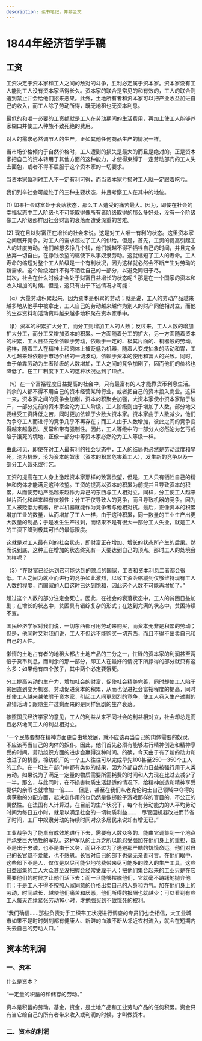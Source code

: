 ```yaml
---
description: 读书笔记，并非全文
---
```


# 1844年经济哲学手稿

## 工资

工资决定于资本家和工人之间的敌对的斗争，胜利必定属于资本家。资本家没有工人能比工人没有资本家活得长久。资本家的联合是常见的和有效的，工人的联合则遭到禁止并会给他们招来恶果。此外，土地所有者和资本家可以把产业收益加进自己的收入，而工人除了劳动所得，既无地租也无资本利息。

最低的和唯一必要的工资额就是工人在劳动期间的生活费用，再加上使工人能够养家糊口并使工人种族不致死绝的费用。

对人的需求必然调节人的生产，正如其他任何商品生产的情况一样。

当市场价格倾向于自然价格时，工人遭到的损失是最大的而且是绝对的。正是资本家把自己的资本转用于其他方面的这种能力，才使得束缚于一定劳动部门的工人失去面包，或者不得不屈服于这个资本家的一切要求。

当资本家盈利时工人不一定有利可得，而当资本家亏损时工人就一定跟着吃亏。

我们列举社会可能处于的三种主要状态，并且考察工人在其中的地位。

(1) 如果社会财富处于衰落状态，那么工人遭受的痛苦最大。因为，即使在社会的幸福状态中工人阶级也不可能取得像所有者阶级取得的那么多好处，没有一个阶级像工人阶级那样因社会财富的衰落而遭受深重的苦难。

(2) 现在且以财富正在增长的社会来说。这是对工人唯一有利的状态。这里资本家之间展开竞争。对工人的需求超过了工人的供给。但是，首先，工资的提高引起工人的过度劳动。他们越想多挣几个钱，他们就越不得不牺牲自己的时间，并且完全放弃一切自由，在挣钱欲望的驱使下从事奴隶劳动。这就缩短了工人的寿命。工人寿命的缩短对整个工人阶级是一个有利状况，因为这样就必然会不断产生对劳动的新需求。这个阶级始终不得不牺牲自己的一部分，以避免同归于尽。\
其次，社会在什么时候才会处于财富日益增长的状态呢？那是在一个国家的资本和收入增加的时候。但是，这只有由于下述情况才可能：

（α）大量劳动积累起来，因为资本是积累的劳动；就是说，工人的劳动产品越来越多地从他手中被拿走，工人自己的劳动越来越作为别人的财产同他相对立，而他的生存资料和活动资料越来越多地积聚在资本家手中。

（β）资本的积累扩大分工，而分工则增加工人的人数；反过来，工人人数的增加扩大分工，而分工又增加资本的积累。一方面随着分工的扩大，另一方面随着资本的积累，工人日益完全依赖于劳动，依赖于一定的、极其片面的、机器般的劳动。这样，随着工人在精神上和肉体上被贬低为机器，随着人变成抽象的活动和胃，工人也越来越依赖于市场价格的一切波动，依赖于资本的使用和富人的兴致。同时，由于单靠劳动为生者阶级的人数增加，工人之间的竞争加剧了，因而他们的价格也降低了。在工厂制度下工人的这种状况达到了顶点。

（γ）在一个富裕程度日益提高的社会中，只有最富有的人才能靠货币利息生活。其余的人都不得不用自己的资本经营某种行业，或者把自己的资本投入商业。这样一来，资本家之间的竞争会加剧，资本的积聚会加强，大资本家使小资本家陷于破产，一部分先前的资本家会沦为工人阶级，工人阶级则由于增加了人数，部分地又要经受工资降低之苦，同时更加依赖于少数大资本家。资本家由于人数减少，他们为争夺工人而进行的竞争几乎不再存在；而工人由于人数增加，彼此之间的竞争变得越来越激烈、反常和带有强制性。因此，工人等级中的一部分人必然沦为乞丐或陷于饿死的境地，正像一部分中等资本家必然沦为工人等级一样。

由此可见，即使在对工人最有利的社会状态中，工人的结局也必然是劳动过度和早死，沦为机器，沦为资本的奴隶（资本的积累危害着工人），发生新的竞争以及一部分工人饿死或行乞。

工资的提高在工人身上激起资本家那样的致富欲望，但是，工人只有牺牲自己的精神和肉体才能满足这种欲望。工资的提高以资本的积累为前提并且导致资本的积累，从而使劳动产品越来越作为异己的东西与工人相对立。同样，分工使工人越来越片面化和越来越有依赖性；分工不仅导致人的竞争，而且导致机器的竞争。因为工人被贬低为机器，所以机器就能作为竞争者与他相对抗。最后，正像资本的积累增加工业的数量，从而增加了工人一样，由于这种积累，同一数量的工业生产出更大数量的制品；于是发生生产过剩，而结果不是有很大一部分工人失业，就是工人的工资下降到极其可怜的最低限度。

这就是对工人最有利的社会状态，即财富正在增加、增长的状态所产生的后果。然而说到底，这种正在增加的状态终究有一天要达到自己的顶点。那时工人的处境会怎样呢？

（3）“在财富已经达到它可能达到的顶点的国家，工资和资本利息二者都会很低。工人之间为就业而进行的竞争如此激烈，以致工资会缩减到仅够维持现有工人人数的程度，而国家的人口这时已达到饱和，因此这个人数不可能再增加了。”

超过这个人数的部分注定会死亡。因此，在社会的衰落状态中，工人的贫困日益加剧；在增长的状态中，贫困具有错综复杂的形式；在达到完满的状态中，贫困持续不变。



国民经济学家对我们说，一切东西都可用劳动来购买，而资本无非是积累的劳动；但是，他同时又对我们说，工人不但远不能购买一切东西，而且不得不出卖自己和自己的人性。

懒惰的土地占有者的地租大都占土地产品的三分之一，忙碌的资本家的利润甚至两倍于货币利息，而剩余的那一部分，即工人在最好的情况下所挣得的部分就只有这么多：如果他有四个孩子，其中两个必定要饿死。

分工提高劳动的生产力，增加社会的财富，促使社会精美完善，同时却使工人陷于贫困直到变为机器。劳动促进资本的积累，从而也促进社会富裕程度的提高，同时却使工人越来越依附于资本家，引起工人间更剧烈的竞争，使工人卷入生产过剩的追猎活动；跟随生产过剩而来的是同样急剧的生产衰落。

按照国民经济学家的意见，工人的利益从来不同社会的利益相对立，社会却总是而且必然地同工人的利益相对立。



“一个民族要想在精神方面更自由地发展，就不应该再当自己的肉体需要的奴隶，不应该再当自己的肉体的奴仆。因此，他们首先必须有能够进行精神创造和精神享受的时间。劳动组织方面的进步会赢得这种时间。的确，今天由于有了新的动力和改进了的机器，棉纺织厂的一个工人往往可以完成早先100甚至250—350个工人的工作。在一切生产部门中都有类似的结果，因为外部自然力日益被强行用于人类劳动。如果说为了满足一定量的物质需要所需耗费的时间和人力现在比过去减少了一半，那么，与此同时，在不损害物质生活舒适的情况下，给精神创造和精神享受提供的余暇也就增加一倍……　但是，甚至在我们从老克伦纳士自己领域中夺得的虏获物的分配方面，起决定作用的也仍然是像掷骰子游戏那样的盲目的、不公正的偶然性。在法国有人计算过，在目前的生产状况下，每个有劳动能力的人平均劳动时间为每日五小时，就足以满足社会的一切物质利益……　尽管因机器改进而节省了时间，工厂中奴隶劳动的持续时间对众多居民来说却有增无已。”



工业战争为了能卓有成效地进行下去，需要有人数众多的、能由它调集到一个地点并承受巨大牺牲的军队。这种军队的士兵之所以能忍受强加在他们身上的重担，既不是出于忠诚，也不是由于义务，而只不过为了逃避那严酷的饥饿命运。他们对自己的长官既不爱戴，也不感恩。长官对自己的部下也毫无亲善可言。在他们眼中，这些部下不是人，仅仅是以尽可能少地花费带来尽可能多的收入的生产工具。这些日益密集的工人大众甚至没把握会经常受雇于人；把他们集合起来的工业只是在它需要他们的时候才让他们活下去；而一旦能够摆脱他们，它就毫不踌躇地抛弃他们；于是工人不得不按照人家同意的价格出卖自己的人身和力气。加在他们身上的劳动，时间越长，越使他们痛苦和厌恶，他们所得的报酬也就越少；可以看到有些工人每天连续紧张劳动16小时，才勉强买到不致饿死的权利。



“我们确信……那些负责对手工织布工状况进行调查的专员们也会相信，大工业城市如果不是时时刻刻都有健康人、新鲜的血液不断从邻近农村流入，就会在短期内失去自己的劳动人口。”



## 资本的利润

### 一、资本

什么是资本？

“一定量的积蓄的和储存的劳动。”

资本是积蓄的劳动。基金，资金，是土地产品和工业劳动产品的任何积累。资金只有当它给自己的所有者带来收入或利润的时候，才叫做资本。

### 二、资本的利润


